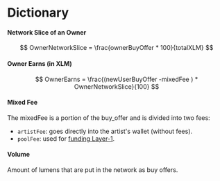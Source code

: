 # Dictionary

#### Network Slice of an Owner

$$
OwnerNetworkSlice = \frac{ownerBuyOffer * 100}{totalXLM}
$$

#### Owner Earns (in XLM)

$$
OwnerEarns = \frac{(newUserBuyOffer -mixedFee ) * OwnerNetworkSlice}{100}
$$

#### Mixed Fee

The mixedFee is a portion of the buy\_offer and is divided into two fees:

* `artistFee`: goes directly into the artist's wallet (without fees).
* `poolFee`: used for [funding Layer-1](../learn/volume-pools-layer-1.md#funding-the-pool).

#### Volume

Amount of lumens that are put in the network as buy offers.
